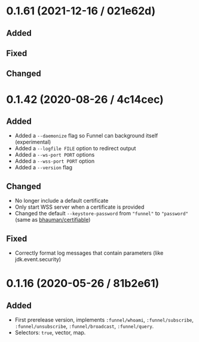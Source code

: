 # 0.1.61 (2021-12-16 / 021e62d)

## Added

## Fixed

## Changed

# 0.1.42 (2020-08-26 / 4c14cec)

## Added

- Added a `--daemonize` flag so Funnel can background itself (experimental)
- Added a `--logfile FILE` option to redirect output
- Added a `--ws-port PORT` options
- Added a `--wss-port PORT` option
- Added a `--version` flag

## Changed

- No longer include a default certificate
- Only start WSS server when a certificate is provided
- Changed the default `--keystore-password` from `"funnel"` to `"password"`
  (same as [bhauman/certifiable](https://github.com/bhauman/certifiable))

## Fixed

- Correctly format log messages that contain parameters (like jdk.event.security)

# 0.1.16 (2020-05-26 / 81b2e61)

## Added

- First prerelease version, implements `:funnel/whoami`, `:funnel/subscribe`,
  `:funnel/unsubscribe`, `:funnel/broadcast`, `:funnel/query`.
- Selectors: `true`, vector, map.